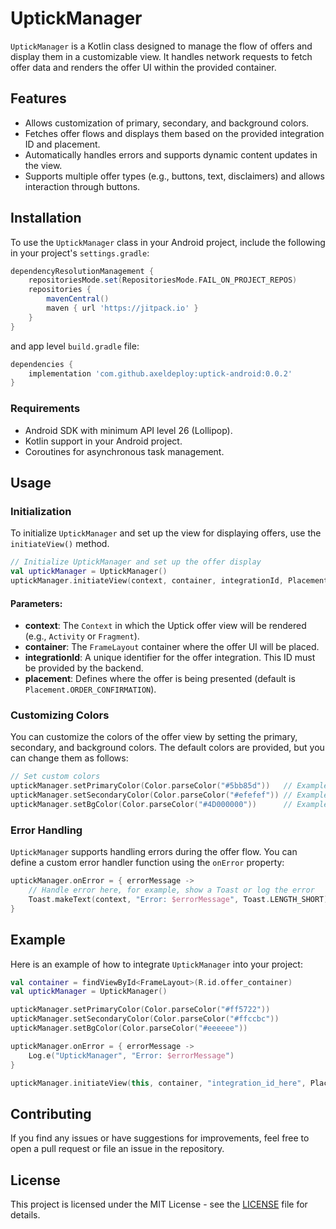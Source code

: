 
# UptickManager

`UptickManager` is a Kotlin class designed to manage the flow of offers and display them in a customizable view. It handles network requests to fetch offer data and renders the offer UI within the provided container.

## Features
- Allows customization of primary, secondary, and background colors.
- Fetches offer flows and displays them based on the provided integration ID and placement.
- Automatically handles errors and supports dynamic content updates in the view.
- Supports multiple offer types (e.g., buttons, text, disclaimers) and allows interaction through buttons.

## Installation

To use the `UptickManager` class in your Android project, include the following in your project's `settings.gradle`:

```gradle
dependencyResolutionManagement {
    repositoriesMode.set(RepositoriesMode.FAIL_ON_PROJECT_REPOS)
    repositories {
        mavenCentral()
        maven { url 'https://jitpack.io' }
    }
}
```

and app level `build.gradle` file:

```gradle
dependencies {
    implementation 'com.github.axeldeploy:uptick-android:0.0.2'
}
```

### Requirements
- Android SDK with minimum API level 26 (Lollipop).
- Kotlin support in your Android project.
- Coroutines for asynchronous task management.

## Usage

### Initialization
To initialize `UptickManager` and set up the view for displaying offers, use the `initiateView()` method.

```kotlin
// Initialize UptickManager and set up the offer display
val uptickManager = UptickManager()
uptickManager.initiateView(context, container, integrationId, Placement.ORDER_CONFIRMATION)
```

#### Parameters:
- **context**: The `Context` in which the Uptick offer view will be rendered (e.g., `Activity` or `Fragment`).
- **container**: The `FrameLayout` container where the offer UI will be placed.
- **integrationId**: A unique identifier for the offer integration. This ID must be provided by the backend.
- **placement**: Defines where the offer is being presented (default is `Placement.ORDER_CONFIRMATION`).

### Customizing Colors
You can customize the colors of the offer view by setting the primary, secondary, and background colors. The default colors are provided, but you can change them as follows:

```kotlin
// Set custom colors
uptickManager.setPrimaryColor(Color.parseColor("#5bb85d"))   // Example primary color
uptickManager.setSecondaryColor(Color.parseColor("#efefef")) // Example secondary color
uptickManager.setBgColor(Color.parseColor("#4D000000"))      // Example background color
```

### Error Handling
`UptickManager` supports handling errors during the offer flow. You can define a custom error handler function using the `onError` property:

```kotlin
uptickManager.onError = { errorMessage ->
    // Handle error here, for example, show a Toast or log the error
    Toast.makeText(context, "Error: $errorMessage", Toast.LENGTH_SHORT).show()
}
```

## Example

Here is an example of how to integrate `UptickManager` into your project:

```kotlin
val container = findViewById<FrameLayout>(R.id.offer_container)
val uptickManager = UptickManager()

uptickManager.setPrimaryColor(Color.parseColor("#ff5722"))
uptickManager.setSecondaryColor(Color.parseColor("#ffccbc"))
uptickManager.setBgColor(Color.parseColor("#eeeeee"))

uptickManager.onError = { errorMessage ->
    Log.e("UptickManager", "Error: $errorMessage")
}

uptickManager.initiateView(this, container, "integration_id_here", Placement.ORDER_CONFIRMATION)
```

## Contributing
If you find any issues or have suggestions for improvements, feel free to open a pull request or file an issue in the repository.

## License
This project is licensed under the MIT License - see the [LICENSE](LICENSE) file for details.
